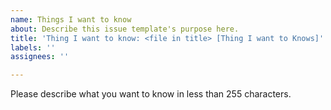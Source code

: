 ```yaml
---
name: Things I want to know
about: Describe this issue template's purpose here.
title: 'Thing I want to know: <file in title> [Thing I want to Knows]'
labels: ''
assignees: ''

---
```


Please describe what you want to know in less than 255 characters.
